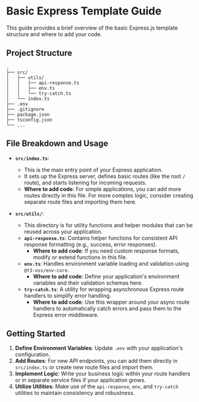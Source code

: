 # Basic Express Template Guide

This guide provides a brief overview of the basic Express.js template structure and where to add your code.

## Project Structure

```
.
├── src/
│   ├── utils/
│   │   ├── api-response.ts
│   │   ├── env.ts
│   │   └── try-catch.ts
│   └── index.ts
├── .env
├── .gitignore
├── package.json
├── tsconfig.json
└── ...
```

## File Breakdown and Usage

-   **`src/index.ts`**:
    -   This is the main entry point of your Express application.
    -   It sets up the Express server, defines basic routes (like the root `/` route), and starts listening for incoming requests.
    -   **Where to add code**: For simple applications, you can add more routes directly in this file. For more complex logic, consider creating separate route files and importing them here.

-   **`src/utils/`**:
    -   This directory is for utility functions and helper modules that can be reused across your application.
    -   **`api-response.ts`**: Contains helper functions for consistent API response formatting (e.g., success, error responses).
        -   **Where to add code**: If you need custom response formats, modify or extend functions in this file.
    -   **`env.ts`**: Handles environment variable loading and validation using `@t3-oss/env-core`.
        -   **Where to add code**: Define your application's environment variables and their validation schemas here.
    -   **`try-catch.ts`**: A utility for wrapping asynchronous Express route handlers to simplify error handling.
        -   **Where to add code**: Use this wrapper around your async route handlers to automatically catch errors and pass them to the Express error middleware.

## Getting Started

1.  **Define Environment Variables**: Update `.env` with your application's configuration.
2.  **Add Routes**: For new API endpoints, you can add them directly in `src/index.ts` or create new route files and import them.
3.  **Implement Logic**: Write your business logic within your route handlers or in separate service files if your application grows.
4.  **Utilize Utilities**: Make use of the `api-response`, `env`, and `try-catch` utilities to maintain consistency and robustness.
